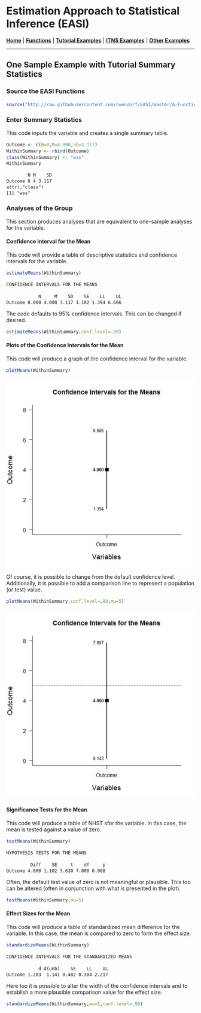 # Estimation Approach to Statistical Inference (EASI)

[**Home**](https://github.com/cwendorf/EASI/) | 
[**Functions**](https://github.com/cwendorf/EASI/tree/master/A-Functions) | 
[**Tutorial Examples**](https://github.com/cwendorf/EASI/tree/master/B-TutorialExamples) | 
[**ITNS Examples**](https://github.com/cwendorf/EASI/tree/master/C-ITNSExamples) | 
[**Other Examples**](https://github.com/cwendorf/EASI/tree/master/D-OtherExamples)

---

## One Sample Example with Tutorial Summary Statistics

### Source the EASI Functions

```r
source("http://raw.githubusercontent.com/cwendorf/EASI/master/A-Functions/ALL-EASI-FUNCTIONS.R")
```

### Enter Summary Statistics

This code inputs the variable and creates a single summary table.
```r
Outcome <- c(N=8,M=4.000,SD=3.117)
WithinSummary <- rbind(Outcome)
class(WithinSummary) <- "wss"
WithinSummary
```
```
        N M    SD
Outcome 8 4 3.117
attr(,"class")
[1] "wss"
```

### Analyses of the Group

This section produces analyses that are equivalent to one-sample analyses for the variable.

#### Confidence Interval for the Mean

This code will provide a table of descriptive statistics and confidence intervals for the variable.
```r
estimateMeans(WithinSummary)
```
```
CONFIDENCE INTERVALS FOR THE MEANS

            N     M    SD    SE    LL    UL
Outcome 8.000 4.000 3.117 1.102 1.394 6.606
```

The code defaults to 95% confidence intervals. This can be changed if desired.
```r
estimateMeans(WithinSummary,conf.level=.99)
```

#### Plots of the Confidence Intervals for the Mean

This code will produce a graph of the confidence interval for the variable.
```r
plotMeans(WithinSummary)
```
<kbd><img src="OneSample-Figure1.jpg"></kbd>

Of course, it is possible to change from the default confidence level. Additionally, it is possible to add a comparison line to represent a population (or test) value.
```r
plotMeans(WithinSummary,conf.level=.99,mu=5)
```
<kbd><img src="OneSample-Figure2.jpg"></kbd>


#### Significance Tests for the Mean

This code will produce a table of NHST sfor the variable. In this case, the mean is tested against a value of zero.
```r
testMeans(WithinSummary)
```
```
HYPOTHESIS TESTS FOR THE MEANS

         Diff    SE     t    df     p
Outcome 4.000 1.102 3.630 7.000 0.008
```

Often, the default test value of zero is not meaningful or plausible. This too can be altered (often in conjunction with what is presented in the plot).
```r
testMeans(WithinSummary,mu=5)
```

#### Effect Sizes for the Mean

This code will produce a table of standardized mean difference for the variable. In this case, the mean is compared to zero to form the effect size.
```r
standardizeMeans(WithinSummary)
```
```
CONFIDENCE INTERVALS FOR THE STANDARDIZED MEANS

            d d(unb)    SE    LL    UL
Outcome 1.283  1.141 0.482 0.304 2.217
```

Here too it is possible to alter the width of the confidence intervals and to establish a more plausible comparison value for the effect size.
```r
standardizeMeans(WithinSummary,mu=5,conf.level=.99)
```
